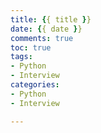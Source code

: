 ```yaml
---
title: {{ title }}
date: {{ date }}
comments: true
toc: true
tags:
- Python
- Interview
categories:
- Python
- Interview

---
```

